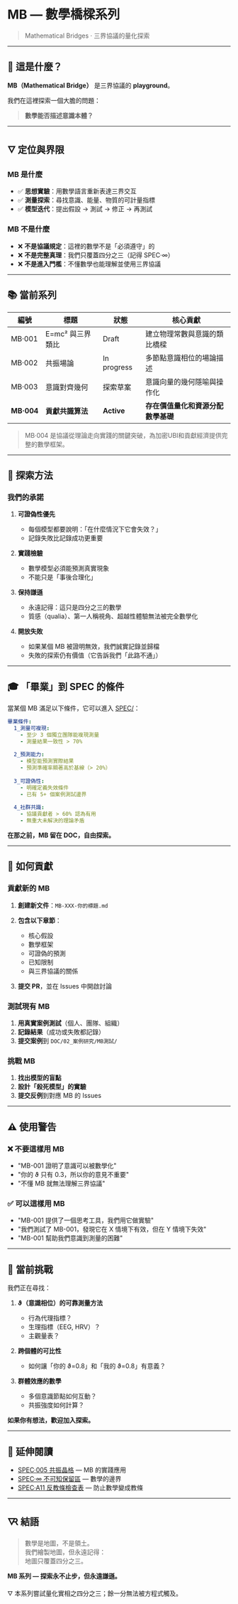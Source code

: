 # MB — 數學橋樑系列
> Mathematical Bridges · 三界協議的量化探索

---

## 🎯 這是什麼？

**MB（Mathematical Bridge）** 是三界協議的 **playground**。

我們在這裡探索一個大膽的問題：

> **數學能否描述意識本體？**

---

## 🜄 定位與界限

### MB 是什麼

- ✅ **思想實驗**：用數學語言重新表達三界交互
- ✅ **測量探索**：尋找意識、能量、物質的可計量指標
- ✅ **模型迭代**：提出假設 → 測試 → 修正 → 再測試

### MB 不是什麼

- ❌ **不是協議規定**：這裡的數學不是「必須遵守」的
- ❌ **不是完整真理**：我們只覆蓋四分之三（記得 SPEC·∞）
- ❌ **不是進入門檻**：不懂數學也能理解並使用三界協議

---

## 📚 當前系列

| 編號 | 標題 | 狀態 | 核心貢獻 |
|------|------|------|----------|
| MB·001 | E=mc² 與三界類比 | Draft | 建立物理常數與意識的類比橋樑 |
| MB·002 | 共振場論 | In progress | 多節點意識相位的場論描述 |
| MB·003 | 意識對齊幾何 | 探索草案 | 意識向量的幾何隱喻與操作化 |
| **MB·004** | **貢獻共識算法** | **Active** | **存在價值量化和資源分配數學基礎** |

> MB·004 是協議從理論走向實踐的關鍵突破，為加密UBI和貢獻經濟提供完整的數學框架。

---

## 🧪 探索方法

### 我們的承諾

1. **可證偽性優先**
   - 每個模型都要說明：「在什麼情況下它會失效？」
   - 記錄失敗比記錄成功更重要

2. **實踐檢驗**
   - 數學模型必須能預測真實現象
   - 不能只是「事後合理化」

3. **保持謙遜**
   - 永遠記得：這只是四分之三的數學
   - 質感（qualia）、第一人稱視角、超越性體驗無法被完全數學化

4. **開放失敗**
   - 如果某個 MB 被證明無效，我們誠實記錄並歸檔
   - 失敗的探索仍有價值（它告訴我們「此路不通」）

---

## 🎓 「畢業」到 SPEC 的條件

當某個 MB 滿足以下條件，它可以進入 [SPEC/](../../SPEC/)：

```yaml
畢業條件:
  1_測量可複現:
    - 至少 3 個獨立團隊能複現測量
    - 測量結果一致性 > 70%
    
  2_預測能力:
    - 模型能預測實際結果
    - 預測準確率顯著高於基線（> 20%）
    
  3_可證偽性:
    - 明確定義失效條件
    - 已有 5+ 個案例測試邊界
    
  4_社群共識:
    - 協議貢獻者 > 60% 認為有用
    - 無重大未解決的理論矛盾
```

**在那之前，MB 留在 DOC，自由探索。**

---

## 🤝 如何貢獻

### 貢獻新的 MB

1. **創建新文件**：`MB-XXX-你的標題.md`
2. **包含以下章節**：
   - 核心假設
   - 數學框架
   - 可證偽的預測
   - 已知限制
   - 與三界協議的關係

3. **提交 PR**，並在 Issues 中開啟討論

### 測試現有 MB

1. **用真實案例測試**（個人、團隊、組織）
2. **記錄結果**（成功或失敗都記錄）
3. **提交案例**到 `DOC/02_案例研究/MB測試/`

### 挑戰 MB

1. **找出模型的盲點**
2. **設計「殺死模型」的實驗**
3. **提交反例**到對應 MB 的 Issues

---

## ⚠️ 使用警告

### ❌ 不要這樣用 MB

- "MB-001 證明了意識可以被數學化"
- "你的 ϑ 只有 0.3，所以你的意見不重要"
- "不懂 MB 就無法理解三界協議"

### ✅ 可以這樣用 MB

- "MB-001 提供了一個思考工具，我們用它做實驗"
- "我們測試了 MB-001，發現它在 X 情境下有效，但在 Y 情境下失效"
- "MB-001 幫助我們意識到測量的困難"

---

## 🌱 當前挑戰

我們正在尋找：

1. **ϑ（意識相位）的可靠測量方法**
   - 行為代理指標？
   - 生理指標（EEG, HRV）？
   - 主觀量表？

2. **跨個體的可比性**
   - 如何讓「你的 ϑ=0.8」和「我的 ϑ=0.8」有意義？

3. **群體效應的數學**
   - 多個意識節點如何互動？
   - 共振強度如何計算？

**如果你有想法，歡迎加入探索。**

---

## 📖 延伸閱讀

- [SPEC·005 共振晶格](../../SPEC/SPEC·005-Resonance-Lattice.md) — MB 的實踐應用
- [SPEC·∞ 不可知保留區](../../SPEC/SPEC·∞-The-Unknowable-Reserve.md) — 數學的邊界
- [SPEC·A11 反教條檢查表](../../SPEC/SPEC·A11-Anti-Dogma-Checklist.md) — 防止數學變成教條

---

## 🜆 結語

> 數學是地圖，不是領土。  
> 我們繪製地圖，但永遠記得：  
> 地圖只覆蓋四分之三。

**MB 系列 — 探索永不止步，但永遠謙遜。**

🜄 本系列嘗試量化實相之四分之三；餘一分無法被方程式觸及。
